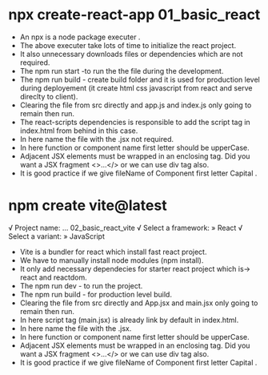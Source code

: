 # npx create-react-app 01_basic_react
- An npx is a node package executer .
- The above executer take lots of time to initialize the react project.
- It also unnecessary downloads files or dependencies which are not required.
- The npm run start -to run the the file during the development.
- The npm run build - create build folder and it is used for production level during deployement (it create html css javascript from react and serve direclty to client).
- Clearing the file from src directly and app.js and index.js only going to remain then run.
- The react-scripts dependencies is responsible to add the script tag in index.html from behind in this case.
- In here name the file with the .jsx not required.
- In here function or component name first letter should be upperCase.
- Adjacent JSX elements must be wrapped in an enclosing tag. Did you want a JSX fragment <>...</> or we can use div tag also.
- It is good practice if we give fileName of Component first letter Capital .

# npm create vite@latest
√ Project name: ... 02_basic_react_vite
√ Select a framework: » React
√ Select a variant: » JavaScript

- Vite is a bundler for react which install fast react project.
- We have to manually install node modules (npm install).
- It only add necessary dependecies for starter react project which is-> react and reactdom.
- The npm run dev - to run the project.
- The npm run build - for production level build.
- Clearing the file from src directly and App.jsx and main.jsx only going to remain then run.
- In here script tag (main.jsx) is already link by default in index.html.
- In here name the file with the .jsx.
- In here function or component name first letter should be upperCase.
- Adjacent JSX elements must be wrapped in an enclosing tag. Did you want a JSX fragment <>...</> or we can use div tag also.
- It is good practice if we give fileName of Component first letter Capital .